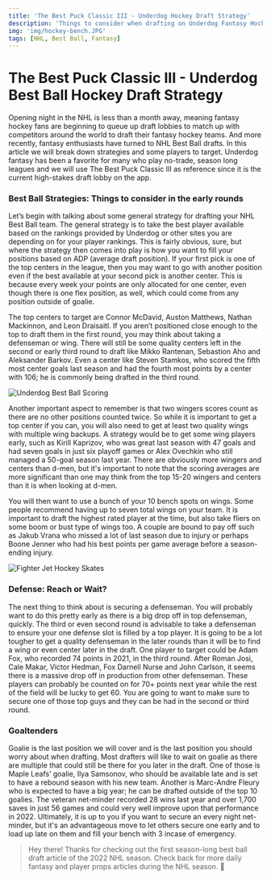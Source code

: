 ```yaml
---
title: 'The Best Puck Classic III - Underdog Hockey Draft Strategy'
description: 'Things to consider when drafting on Underdog Fantasy Hockey Best Ball Drafts - The Best Puck Classic III'
img: 'img/hockey-bench.JPG'
tags: [NHL, Best Ball, Fantasy]
---
```


# The Best Puck Classic III - Underdog Best Ball Hockey Draft Strategy

Opening night in the NHL is less than a month away, meaning fantasy hockey fans are beginning to queue up draft lobbies to match up with competitors around the world to draft their fantasy hockey teams. And more recently, fantasy enthusiasts have turned to NHL Best Ball drafts. In this article we will break down strategies and some players to target. Underdog fantasy has been a favorite for many who play no-trade, season long leagues and we will use The Best Puck Classic III as reference since it is the current high-stakes draft lobby on the app.

### Best Ball Strategies: Things to consider in the early rounds

Let’s begin with talking about some general strategy for drafting your NHL Best Ball team. The general strategy is to take the best player available based on the rankings provided by Underdog or other sites you are depending on for your player rankings. This is fairly obvious, sure, but where the strategy then comes into play is how you want to fill your positions based on ADP (average draft position). If your first pick is one of the top centers in the league, then you may want to go with another position even if the best available at your second pick is another center. This is because every week your points are only allocated for one center, even though there is one flex position, as well, which could come from any position outside of goalie.

The top centers to target are Connor McDavid, Auston Matthews, Nathan Mackinnon, and Leon Draisaitl. If you aren’t positioned close enough to the top to draft them in the first round, you may think about taking a defenseman or wing. There will still be some quality centers left in the second or early third round to draft like Mikko Rantenan, Sebastion Aho and Aleksander Barkov. Even a center like Steven Stamkos, who scored the fifth most center goals last season and had the fourth most points by a center with 106; he is commonly being drafted in the third round. 

![Underdog Best Ball Scoring](/img/underdog.jpeg)

Another important aspect to remember is that two wingers scores count as there are no other positions counted twice. So while it is important to get a top center if you can, you will also need to get at least two quality wings with multiple wing backups. A strategy would be to get some wing players early, such as Kirill Kaprizov, who was great last season with 47 goals and had seven goals in just six playoff games or Alex Ovechkin who still managed a 50-goal season last year. There are obviously more wingers and centers than d-men, but it's important to note that the scoring averages are more significant than one may think from the top 15-20 wingers and centers than it is when looking at d-men. 

You will then want to use a bunch of your 10 bench spots on wings. Some people recommend having up to seven total wings on your team. It is important to draft the highest rated player at the time, but also take fliers on some boom or bust type of wings too. A couple are bound to pay off such as Jakub Vrana who missed a lot of last season due to injury or perhaps Boone Jenner who had his best points per game average before a season-ending injury.

![Fighter Jet Hockey Skates](/img/Skates-Fighter-Jet.svg) 

### Defense: Reach or Wait? 

The next thing to think about is securing a defenseman. You will probably want to do this pretty early as there is a big drop off in top defenseman, quickly. The third or even second round is advisable to take a defenseman to ensure your one defense slot is filled by a top player. It is going to be a lot tougher to get a quality defenseman in the later rounds than it will be to find a wing or even center later in the draft. One player to target could be Adam Fox, who recorded 74 points in 2021, in the third round. After Roman Josi, Cale Makar, Victor Hedman, Fox Darnell Nurse and John Carlson, it seems there is a massive drop off in production from other defenseman. These players can probably be counted on for 70+ points next year while the rest of the field will be lucky to get 60. You are going to want to make sure to secure one of those top guys and they can be had in the second or third round. 

### Goaltenders

Goalie is the last position we will cover and is the last position you should worry about when drafting. Most drafters will like to wait on goalie as there are multiple that could still be there for you later in the draft. One of those is Maple Leafs’ goalie, Ilya Samsonov, who should be available late and is set to have a rebound season with his new team. Another is Marc-Andre Fleury who is expected to have a big year; he can be drafted outside of the top 10 goalies. The veteran net-minder recorded 28 wins last year and over 1,700 saves in just 56 games and could very well improve upon that performance in 2022. Ultimately, it is up to you if you want to secure an every night net-minder, but it's an advantageous move to let others secure one early and to load up late on them and fill your bench with 3 incase of emergency.


> Hey there! Thanks for checking out the first season-long best ball draft article of the 2022 NHL season. Check back for more daily fantasy and player props articles during the NHL season. 🦵

